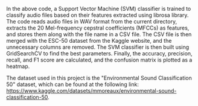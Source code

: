 In the above code, a Support Vector Machine (SVM) classifier is trained to classify audio files based on their features extracted using librosa library. The code reads audio files in WAV format from the current directory, extracts the 20 Mel-frequency cepstral coefficients (MFCCs) as features, and stores them along with the file name in a CSV file. The CSV file is then merged with the ESC-50 dataset from the Kaggle website, and the unnecessary columns are removed. The SVM classifier is then built using GridSearchCV to find the best parameters. Finally, the accuracy, precision, recall, and F1 score are calculated, and the confusion matrix is plotted as a heatmap.

The dataset used in this project is the "Environmental Sound Classification 50" dataset, which can be found at the following link: https://www.kaggle.com/datasets/mmoreaux/environmental-sound-classification-50.
